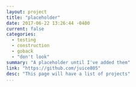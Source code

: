```yaml
---
layout: project
title: "placeholder"
date: 2017-06-22 13:26:44 -0400
current: false
categories: 
  - testing
  - construction
  - goback
  - "don't look"
summary: "A placeholder until I've added them"
link: "https://github.com/juice805"
desc: "This page will have a list of projects"
...
```

